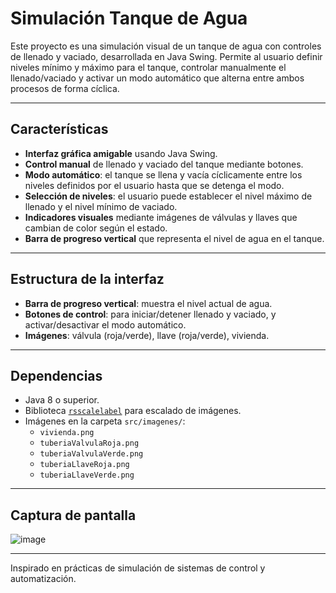# Simulación Tanque de Agua

Este proyecto es una simulación visual de un tanque de agua con controles de llenado y vaciado, desarrollada en Java Swing.
Permite al usuario definir niveles mínimo y máximo para el tanque, controlar manualmente el llenado/vaciado y activar un modo automático que alterna entre ambos procesos de forma cíclica.

---

## Características

- **Interfaz gráfica amigable** usando Java Swing.
- **Control manual** de llenado y vaciado del tanque mediante botones.
- **Modo automático**: el tanque se llena y vacía cíclicamente entre los niveles definidos por el usuario hasta que se detenga el modo.
- **Selección de niveles**: el usuario puede establecer el nivel máximo de llenado y el nivel mínimo de vaciado.
- **Indicadores visuales** mediante imágenes de válvulas y llaves que cambian de color según el estado.
- **Barra de progreso vertical** que representa el nivel de agua en el tanque.

---

## Estructura de la interfaz

- **Barra de progreso vertical**: muestra el nivel actual de agua.
- **Botones de control**: para iniciar/detener llenado y vaciado, y activar/desactivar el modo automático.
- **Imágenes**: válvula (roja/verde), llave (roja/verde), vivienda.

---

## Dependencias

- Java 8 o superior.
- Biblioteca [`rsscalelabel`](https://github.com/edisoncor/rscalelabel) para escalado de imágenes.
- Imágenes en la carpeta `src/imagenes/`:
  - `vivienda.png`
  - `tuberiaValvulaRoja.png`
  - `tuberiaValvulaVerde.png`
  - `tuberiaLlaveRoja.png`
  - `tuberiaLlaveVerde.png`

---

## Captura de pantalla

![image](https://github.com/user-attachments/assets/69a3b7fa-37ae-47f7-9716-0464608b6e71)

---

Inspirado en prácticas de simulación de sistemas de control y automatización.
